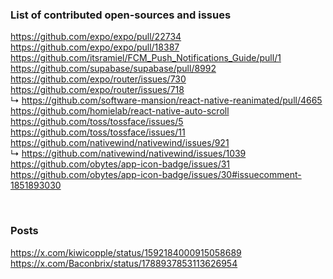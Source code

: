 ### List of contributed open-sources and issues
https://github.com/expo/expo/pull/22734  
https://github.com/expo/expo/pull/18387  
https://github.com/itsramiel/FCM_Push_Notifications_Guide/pull/1  
https://github.com/supabase/supabase/pull/8992  
https://github.com/expo/router/issues/730
https://github.com/expo/router/issues/718  
↳ https://github.com/software-mansion/react-native-reanimated/pull/4665  
https://github.com/homielab/react-native-auto-scroll  
https://github.com/toss/tossface/issues/5  
https://github.com/toss/tossface/issues/11  
https://github.com/nativewind/nativewind/issues/921  
↳ https://github.com/nativewind/nativewind/issues/1039  
https://github.com/obytes/app-icon-badge/issues/31  
https://github.com/obytes/app-icon-badge/issues/30#issuecomment-1851893030

<br/>

### Posts
https://x.com/kiwicopple/status/1592184000915058689  
https://x.com/Baconbrix/status/1788937853113626954  
